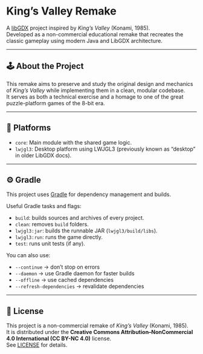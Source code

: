 # King’s Valley Remake

A [libGDX](https://libgdx.com/) project inspired by *King’s Valley* (Konami, 1985).  
Developed as a non-commercial educational remake that recreates the classic gameplay using modern Java and LibGDX architecture.

---

## 🕹️ About the Project

This remake aims to preserve and study the original design and mechanics of *King’s Valley* while implementing them in a clean, modular codebase.  
It serves as both a technical exercise and a homage to one of the great puzzle-platform games of the 8-bit era.

---

## 🧩 Platforms

- `core`: Main module with the shared game logic.  
- `lwjgl3`: Desktop platform using LWJGL3 (previously known as “desktop” in older LibGDX docs).

---

## ⚙️ Gradle

This project uses [Gradle](https://gradle.org/) for dependency management and builds.

Useful Gradle tasks and flags:

- `build`: builds sources and archives of every project.  
- `clean`: removes `build` folders.  
- `lwjgl3:jar`: builds the runnable JAR (`lwjgl3/build/libs`).  
- `lwjgl3:run`: runs the game directly.  
- `test`: runs unit tests (if any).  

You can also use:
- `--continue` → don’t stop on errors  
- `--daemon` → use Gradle daemon for faster builds  
- `--offline` → use cached dependencies  
- `--refresh-dependencies` → revalidate dependencies  

---

## 📜 License

This project is a non-commercial remake of *King’s Valley* (Konami, 1985).  
It is distributed under the **Creative Commons Attribution–NonCommercial 4.0 International (CC BY-NC 4.0)** license.  
See [LICENSE](./LICENSE) for details.
